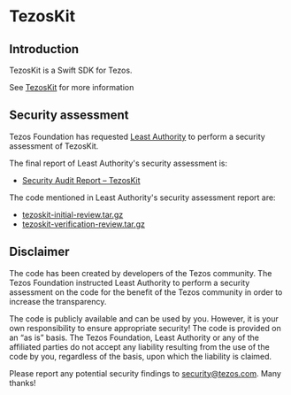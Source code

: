 # TezosKit
## Introduction 
TezosKit is a Swift SDK for Tezos. 

See [TezosKit](https://github.com/keefertaylor/TezosKit) for more information

## Security assessment
Tezos Foundation has requested [Least Authority](https://leastauthority.com) to perform a security assessment of TezosKit.

The final report of Least Authority's security assessment is: 
- [Security Audit Report – TezosKit](Least%20Authority%20-%20TezosKit%20Final%20Audit%20Report.pdf)

The code mentioned in Least Authority's security assessment report are:
- [tezoskit-initial-review.tar.gz](TezosKit-5b24c098a15121aaa5cc59812faec8a679f9290b.zip)
- [tezoskit-verification-review.tar.gz](TezosKit-20d3ebde3eb91fca7c6e816f0c348be7d023984f.zip)

## Disclaimer
The code has been created by developers of the Tezos community. The Tezos Foundation instructed Least Authority to perform a security assessment on the code for the benefit of the Tezos community in order to increase the transparency.

The code is publicly available and can be used by you. However, it is your own responsibility to ensure appropriate security! The code is provided on an “as is” basis. The Tezos Foundation, Least Authority or any of the affiliated parties do not accept any liability resulting from the use of the code by you, regardless of the basis, upon which the liability is claimed.

Please report any potential security findings to security@tezos.com. Many thanks!
